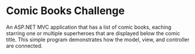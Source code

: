 <h1>Comic Books Challenge</h1>

<p>An ASP.NET MVC application that has a list of comic books, eaching starring one or multiple superheroes that are displayed below the comic title. This simple program demonstrates how the model, view, and controller are connected.</p>
